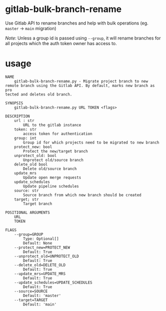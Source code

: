 # gitlab-bulk-branch-rename

Use Gitlab API to rename branches and help with bulk operations (eg. `master` -> `main` migration)

*Note*: Unless a group id is passed using `--group`, it will rename branches for all projects which the auth token owner has access to.

# usage

```
NAME
    gitlab-bulk-branch-rename.py - Migrate project branch to new remote branch using the Gitlab API. By default, marks new branch as pro
tected and deletes old branch.

SYNOPSIS
    gitlab-bulk-branch-rename.py URL TOKEN <flags>

DESCRIPTION
    url : str
        URL to the gitlab instance
    token: str
        access token for authentication
    group: int
        Group id for which projects need to be migrated to new branch
    protect_new: bool
        Protect the new/target branch
    unprotect_old: bool
        Unprotect old/source branch
    delete_old bool
        Delete old/source branch
    update_mrs
        Update open merge requests
    update_schedules
        Update pipeline schedules
    source: str
        Source branch from which new branch should be created
    target; str
        Target branch

POSITIONAL ARGUMENTS
    URL
    TOKEN

FLAGS
    --group=GROUP
        Type: Optional[]
        Default: None
    --protect_new=PROTECT_NEW
        Default: True
    --unprotect_old=UNPROTECT_OLD
        Default: True
    --delete_old=DELETE_OLD
        Default: True
    --update_mrs=UPDATE_MRS
        Default: True
    --update_schedules=UPDATE_SCHEDULES
        Default: True
    --source=SOURCE
        Default: 'master'
    --target=TARGET
        Default: 'main'
```
